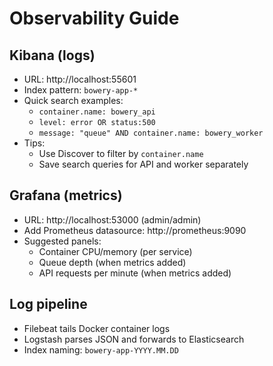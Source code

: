 # Observability Guide

## Kibana (logs)
- URL: http://localhost:55601
- Index pattern: `bowery-app-*`
- Quick search examples:
  - `container.name: bowery_api`
  - `level: error OR status:500`
  - `message: "queue" AND container.name: bowery_worker`
- Tips:
  - Use Discover to filter by `container.name`
  - Save search queries for API and worker separately

## Grafana (metrics)
- URL: http://localhost:53000 (admin/admin)
- Add Prometheus datasource: http://prometheus:9090
- Suggested panels:
  - Container CPU/memory (per service)
  - Queue depth (when metrics added)
  - API requests per minute (when metrics added)

## Log pipeline
- Filebeat tails Docker container logs
- Logstash parses JSON and forwards to Elasticsearch
- Index naming: `bowery-app-YYYY.MM.DD`
